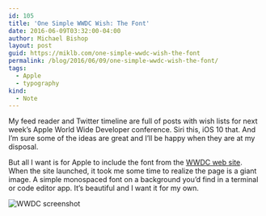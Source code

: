 ```yaml
---
id: 105
title: 'One Simple WWDC Wish: The Font'
date: 2016-06-09T03:32:00-04:00
author: Michael Bishop
layout: post
guid: https://miklb.com/one-simple-wwdc-wish-the-font
permalink: /blog/2016/06/09/one-simple-wwdc-wish-the-font/
tags:
  - Apple
  - typography
kind:
  - Note
---
```

<p>My feed reader and Twitter timeline are full of posts with wish lists for next week’s Apple World Wide Developer conference. Siri this, iOS 10 that. And I’m sure some of the ideas are great and I’ll be happy when they are at my disposal.</p>

<p>But all I want is for Apple to include the font from the <a href="https://developer.apple.com/wwdc/">WWDC web site</a>. When the site launched, it took me some time to realize the page is a giant image. A simple monospaced font on a background you’d find in a terminal or code editor app. It’s beautiful and I want it for my own.</p>

<p><img class="u-photo" src="http://cdn.miklb.com/images/WWDC_-_Apple_Developer_2016-06-09_03-30-35.png" alt="WWDC screenshot" /></p>

<p><a href="https://brid.gy/publish/twitter"></a></p>